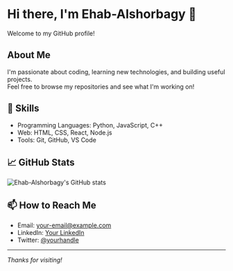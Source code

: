 # Hi there, I'm Ehab-Alshorbagy 👋

Welcome to my GitHub profile!

## About Me
I'm passionate about coding, learning new technologies, and building useful projects.  
Feel free to browse my repositories and see what I'm working on!

## 🚀 Skills
- Programming Languages: Python, JavaScript, C++
- Web: HTML, CSS, React, Node.js
- Tools: Git, GitHub, VS Code

## 📈 GitHub Stats

![Ehab-Alshorbagy's GitHub stats](https://github-readme-stats.vercel.app/api?username=Ehab-Alshorbagy&show_icons=true&theme=default)

## 📫 How to Reach Me
- Email: your-email@example.com
- LinkedIn: [Your LinkedIn](https://www.linkedin.com/in/your-profile)
- Twitter: [@yourhandle](https://twitter.com/yourhandle)

---

_Thanks for visiting!_
